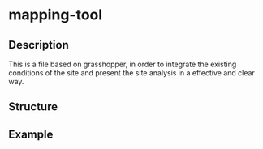 # mapping-tool

## Description
This is a file based on grasshopper, in order to integrate the existing conditions of the site and present the site analysis in a effective and clear way.

## Structure

## Example

